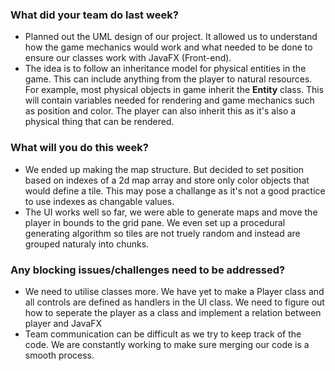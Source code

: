 ### What did your team do last week?
* Planned out the UML design of our project. It allowed us to understand how the game mechanics would work and what needed to be done to ensure our classes work with JavaFX (Front-end).
* The idea is to follow an inheritance model for physical entities in the game. This can include anything from the player to natural resources. For example, most physical objects in game inherit the **Entity** class. This will contain variables needed for rendering and game mechanics such as position and color. The player can also inherit this as it's also a physical thing that can be rendered.

### What will you do this week?
* We ended up making the map structure. But decided to set position based on indexes of a 2d map array and store only color objects that would define a tile. This may pose a challange as it's not a good practice to use indexes as changable values.
* The UI works well so far, we were able to generate maps and move the player in bounds to the grid pane. We even set up a procedural generating algorithm so tiles are not truely random and instead are grouped naturaly into chunks.

### Any blocking issues/challenges need to be addressed?
* We need to utilise classes more. We have yet to make a Player class and all controls are defined as handlers in the UI class. We need to figure out how to seperate the player as a class and implement a relation between player and JavaFX
* Team communication can be difficult as we try to keep track of the code. We are constantly working to make sure merging our code is a smooth process.
